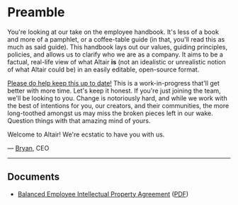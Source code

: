 # Preamble

You're looking at our take on the employee handbook. It's less of a book and more of a pamphlet, or a coffee-table guide (in that, you'll read this as much as said guide). This handbook lays out our values, guiding principles, policies, and allows us to clarify who we are as a company. It aims to be a factual, real-life view of what Altair **is** (not an idealistic or unrealistic notion of what Altair could be) in an easily editable, open-source format.

[Please do help keep this up to date!](https://github.com/altair-tv/handbook) This is a work-in-progress that'll get better with more time. Let's keep it honest. If you're just joining the team, we'll be looking to you. Change is notoriously hard, and while we work with the best of intentions for you, our creators, and their communities, the more long-toothed amongst us may miss the broken pieces left in our wake. Question things with that amazing mind of yours.

Welcome to Altair! We're ecstatic to have you with us.

— [Bryan](https://twitter.com/avalonstar), CEO

***

## Documents

* [Balanced Employee Intellectual Property Agreement](https://github.com/altair-tv/handbook/blob/main/documents/balanced-employee-ip-agreement.md) ([PDF](https://github.com/altair-tv/handbook/blob/main/documents/balanced-employee-ip-agreement.pdf))

